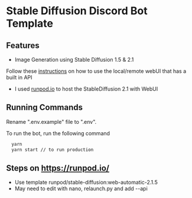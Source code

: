 # Stable Diffusion Discord Bot Template

## Features

- Image Generation using Stable Diffusion 1.5 & 2.1

Follow these [instructions](https://youtu.be/aAyvsX-EpG4) on how to use the local/remote webUI that has a built in API
- I used [runpod.io](https://www.runpod.io/console/pods) to host the StableDiffusion 2.1 with WebUI

## Running Commands

Rename ".env.example" file to ".env".

To run the bot, run the following command

```bash
  yarn
  yarn start // to run production
```

## Steps on https://runpod.io/
- Use template runpod/stable-diffusion:web-automatic-2.1.5
- May need to edit with nano, relaunch.py and add --api
